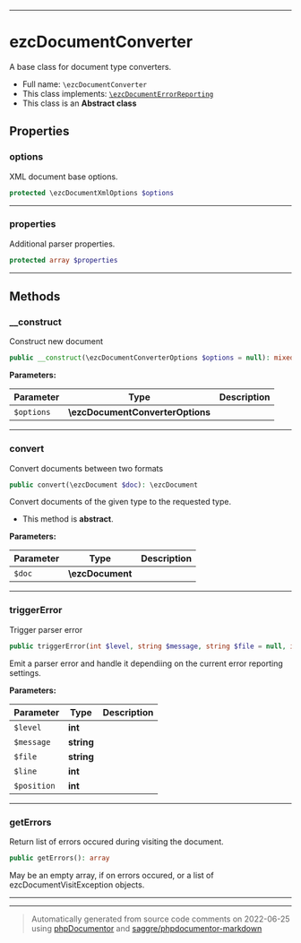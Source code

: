 ***

# ezcDocumentConverter

A base class for document type converters.



* Full name: `\ezcDocumentConverter`
* This class implements:
[`\ezcDocumentErrorReporting`](./ezcDocumentErrorReporting.md)
* This class is an **Abstract class**



## Properties


### options

XML document base options.

```php
protected \ezcDocumentXmlOptions $options
```






***

### properties

Additional parser properties.

```php
protected array $properties
```






***

## Methods


### __construct

Construct new document

```php
public __construct(\ezcDocumentConverterOptions $options = null): mixed
```








**Parameters:**

| Parameter | Type | Description |
|-----------|------|-------------|
| `$options` | **\ezcDocumentConverterOptions** |  |




***

### convert

Convert documents between two formats

```php
public convert(\ezcDocument $doc): \ezcDocument
```

Convert documents of the given type to the requested type.


* This method is **abstract**.



**Parameters:**

| Parameter | Type | Description |
|-----------|------|-------------|
| `$doc` | **\ezcDocument** |  |




***

### triggerError

Trigger parser error

```php
public triggerError(int $level, string $message, string $file = null, int $line = null, int $position = null): void
```

Emit a parser error and handle it dependiing on the current error
reporting settings.






**Parameters:**

| Parameter | Type | Description |
|-----------|------|-------------|
| `$level` | **int** |  |
| `$message` | **string** |  |
| `$file` | **string** |  |
| `$line` | **int** |  |
| `$position` | **int** |  |




***

### getErrors

Return list of errors occured during visiting the document.

```php
public getErrors(): array
```

May be an empty array, if on errors occured, or a list of
ezcDocumentVisitException objects.









***


***
> Automatically generated from source code comments on 2022-06-25 using [phpDocumentor](http://www.phpdoc.org/) and [saggre/phpdocumentor-markdown](https://github.com/Saggre/phpDocumentor-markdown)
